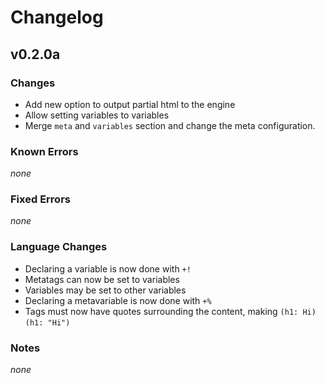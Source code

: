 # Changelog
## v0.2.0a
### Changes
- Add new option to output partial html to the engine
- Allow setting variables to variables
- Merge `meta` and `variables` section and change the meta configuration.
### Known Errors
*none*
### Fixed Errors
*none*
### Language Changes
- Declaring a variable is now done with `+!`
- Metatags can now be set to variables
- Variables may be set to other variables
- Declaring a metavariable is now done with `+%`
- Tags must now have quotes surrounding the content, making `(h1: Hi)` `(h1: "Hi")`
### Notes
*none*